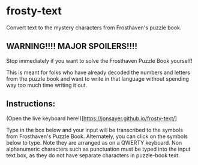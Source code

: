 # frosty-text
 Convert text to the mystery characters from Frosthaven's puzzle book. 

## WARNING!!!! MAJOR SPOILERS!!!! 
 Stop immediately if you want to solve the Frosthaven Puzzle Book yourself!

 This is meant for folks who have already decoded the numbers and letters from the puzzle book and want to write in that language without spending way too much time writing it out. 

## Instructions:
 (Open the live keyboard here!)[https://jonsayer.github.io/frosty-text/]

 Type in the box below and your input will be transcribed to the symbols from Frosthaven's Puzzle Book. Alternately, you can click on the symbols below to type. Note they are arranged as on a QWERTY keyboard. Non alphanumeric characters such as punctuation must be typed into the input text box, as they do not have separate characters in puzzle-book text. 